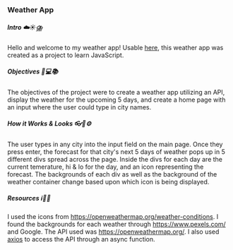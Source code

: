 ### Weather App

##### Intro ☁️☀️⛈️
Hello and welcome to my weather app! Usable [here](https://lisonallie.github.io/Weather-App/), this weather app was created as a project to learn JavaScript. 

##### Objectives 📝💻📚
The objectives of the project were to create a weather app utilizing an API, display the weather for the upcoming 5 days, and create a home page with an input where the user could type in city names.

##### How it Works & Looks 👓🎨⚙️
The user types in any city into the input field on the main page. Once they press enter, the forecast for that city's next 5 days of weather pops up in 5 different divs spread across the page. Inside the divs for each day are the current temerature, hi & lo for the day, and an icon representing the forecast. The backgrounds of each div as well as the background of the weather container change based upon which icon is being displayed.

##### Resources ℹ️🥂💎
I used the icons from https://openweathermap.org/weather-conditions. I found the backgrounds for each weather through https://www.pexels.com/ and Google. The API used was https://openweathermap.org/. I also used [axios](https://github.com/axios/axios) to access the API through an async function.